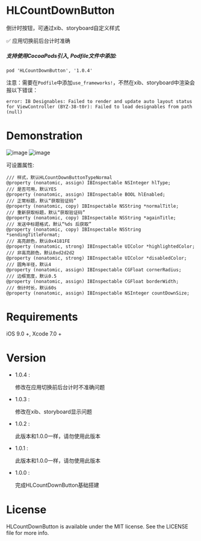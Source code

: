 # HLCountDownButton
倒计时按钮，可通过xib、storyboard自定义样式

✅  应用切换前后台计时准确

##### 支持使用CocoaPods引入, Podfile文件中添加:

``` objc
pod 'HLCountDownButton', '1.0.4'
```
注意：需要在`Podfile`中添加`use_frameworks!`，不然在xib、storyboard中渲染会报以下错误：

```shell
error: IB Designables: Failed to render and update auto layout status for ViewController (BYZ-38-t0r): Failed to load designables from path (null)
```
# Demonstration
![image](https://github.com/huangchangweng/HLCountDownButton/blob/main/QQ20220610-112617.gif)
![image](https://github.com/huangchangweng/HLCountDownButton/blob/main/QQ20220610-112252.gif)

可设置属性:<p>

``` objc
/// 样式，默认HLCountDownButtonTypeNormal
@property (nonatomic, assign) IBInspectable NSInteger hlType;
/// 是否可用，默认YES
@property (nonatomic, assign) IBInspectable BOOL hlEnabled;
/// 正常标题，默认“获取验证码”
@property (nonatomic, copy) IBInspectable NSString *normalTitle;
/// 重新获取标题，默认“获取验证码”
@property (nonatomic, copy) IBInspectable NSString *againTitle;
/// 发送中标题格式，默认“%ds 后获取”
@property (nonatomic, copy) IBInspectable NSString *sendingTitleFormat;
/// 高亮颜色，默认0x4181FE
@property (nonatomic, strong) IBInspectable UIColor *highlightedColor;
/// 非高亮颜色，默认0xd2d2d2
@property (nonatomic, strong) IBInspectable UIColor *disabledColor;
/// 圆角半径，默认4
@property (nonatomic, assign) IBInspectable CGFloat cornerRadius;
/// 边框宽度，默认0.5
@property (nonatomic, assign) IBInspectable CGFloat borderWidth;
/// 倒计时长，默认60s
@property (nonatomic, assign) IBInspectable NSInteger countDownSize;
```

# Requirements

iOS 9.0 +, Xcode 7.0 +

# Version

* 1.0.4 :

  修改在应用切换前后台计时不准确问题
  
* 1.0.3 :

  修改在xib、storyboard显示问题
  
* 1.0.2 :

  此版本和1.0.0一样，请勿使用此版本

* 1.0.1 :

  此版本和1.0.0一样，请勿使用此版本
  
* 1.0.0 :

  完成HLCountDownButton基础搭建

# License
HLCountDownButton is available under the MIT license. See the LICENSE file for more info.
